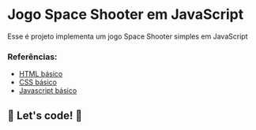 # Jogo Space Shooter em JavaScript

Esse é projeto implementa um jogo Space Shooter simples em JavaScript

### Referências:

- [HTML básico](https://www.w3schools.com/html/)
- [CSS básico](https://developer.mozilla.org/pt-BR/docs/Web/CSS)
- [Javascript básico](https://developer.mozilla.org/pt-BR/docs/Web/JavaScript)

## 🚀 Let's code! 🚀
